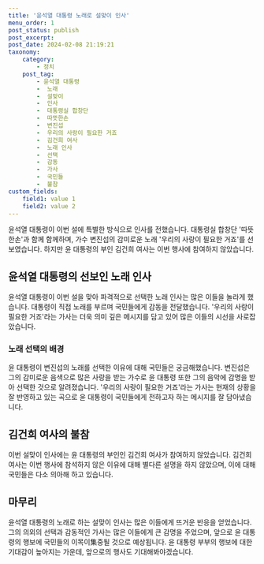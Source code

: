```yaml
---
title: '윤석열 대통령 노래로 설맞이 인사'
menu_order: 1
post_status: publish
post_excerpt: 
post_date: 2024-02-08 21:19:21
taxonomy:
    category:
        - 정치
    post_tag:
        - 윤석열 대통령
        -  노래
        -  설맞이
        -  인사
        -  대통령실 합창단
        -  따뜻한손
        -  변진섭
        -  우리의 사랑이 필요한 거죠
        -  김건희 여사
        -  노래 인사
        -  선택
        -  감동
        -  가사
        -  국민들
        -  불참
custom_fields:
    field1: value 1
    field2: value 2
---
```


윤석열 대통령이 이번 설에 특별한 방식으로 인사를 전했습니다. 대통령실 합창단 '따뜻한손'과 함께 함께하며, 가수 변진섭의 감미로운 노래 '우리의 사랑이 필요한 거죠'를 선보였습니다. 하지만 윤 대통령의 부인 김건희 여사는 이번 행사에 참여하지 않았습니다.
## 윤석열 대통령의 선보인 노래 인사
윤석열 대통령이 이번 설을 맞아 파격적으로 선택한 노래 인사는 많은 이들을 놀라게 했습니다. 대통령이 직접 노래를 부르며 국민들에게 감동을 전달했습니다. '우리의 사랑이 필요한 거죠'라는 가사는 더욱 의미 깊은 메시지를 담고 있어 많은 이들의 시선을 사로잡았습니다.
### 노래 선택의 배경
윤 대통령이 변진섭의 노래를 선택한 이유에 대해 국민들은 궁금해했습니다. 변진섭은 그의 감미로운 음색으로 많은 사랑을 받는 가수로 윤 대통령 또한 그의 음악에 감명을 받아 선택한 것으로 알려졌습니다. '우리의 사랑이 필요한 거죠'라는 가사는 현재의 상황을 잘 반영하고 있는 곡으로 윤 대통령이 국민들에게 전하고자 하는 메시지를 잘 담아냈습니다.
## 김건희 여사의 불참
이번 설맞이 인사에는 윤 대통령의 부인인 김건희 여사가 참여하지 않았습니다. 김건희 여사는 이번 행사에 참석하지 않은 이유에 대해 별다른 설명을 하지 않았으며, 이에 대해 국민들은 다소 의아해 하고 있습니다.
## 마무리
윤석열 대통령의 노래로 하는 설맞이 인사는 많은 이들에게 뜨거운 반응을 얻었습니다. 그의 의외의 선택과 감동적인 가사는 많은 이들에게 큰 감명을 주었으며, 앞으로 윤 대통령의 행보에 국민들의 이목이集중될 것으로 예상됩니다. 윤 대통령 부부의 행보에 대한 기대감이 높아지는 가운데, 앞으로의 행사도 기대해봐야겠습니다.
